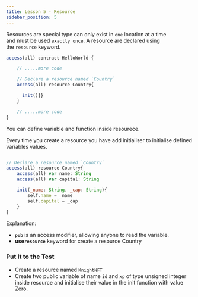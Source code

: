 ```yaml
---
title: Lesson 5 - Resource
sidebar_position: 5
---
```


Resources are special type can only exist in `one` location at a time and must be used `exactly once`. A resource are declared using the `resource` keyword.

```jsx
access(all) contract HelloWorld {

	// .....more code

	// Declare a resource named `Country`
	access(all) resource Country{

	  init(){}
	}

	// .....more code
}
```

You can define variable and function inside resourece.

Every time you create a resource you have add initialiser to initialise defined variables values.

```jsx

// Declare a resource named `Country`
access(all) resource Country{
	access(all) var name: String
	access(all) var capital: String

	init(_name: String, _cap: String){
		self.name = _name
		self.capital = _cap
	}
}
```

Explanation:

- **`pub`** is an access modifier, allowing anyone to read the variable.
- **use`resource`** keyword for create a resource Country

### Put It to the Test

- Create a resource named `KnightNFT`
- Create two public variable of name `id` and `xp` of type unsigned integer inside resource and initialise their value in the init function with value Zero.
